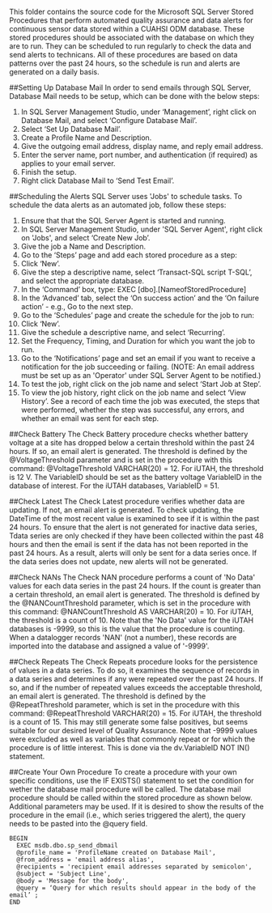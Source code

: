 This folder contains the source code for the Microsoft SQL Server Stored Procedures that perform automated quality assurance and data alerts for continuous sensor data stored within a CUAHSI ODM database. These stored procedures should be associated with the database on which they are to run. They can be scheduled to run regularly to check the data and send alerts to technicans. All of these procedures are based on data patterns over the past 24 hours, so the schedule is run and alerts are generated on a daily basis. 

##Setting Up Database Mail
In order to send emails through SQL Server, Database Mail needs to be setup, which can be done with the below steps:  
1. In SQL Server Management Studio, under ‘Management’, right click on Database Mail, and select ‘Configure Database Mail’.  
2. Select ‘Set Up Database Mail’.  
3. Create a Profile Name and Description.   
4. Give the outgoing email address, display name, and reply email address.  
5. Enter the server name, port number, and authentication (if required) as applies to your email server.  
6. Finish the setup.  
7. Right click Database Mail to ‘Send Test Email’.  

##Scheduling the Alerts
SQL Server uses 'Jobs' to schedule tasks. To schedule the data alerts as an automated job, follow these steps:  
1. Ensure that that the SQL Server Agent is started and running.  
2. In SQL Server Management Studio, under 'SQL Server Agent', right click on 'Jobs', and select ‘Create New Job’.  
3. Give the job a Name and Description.  
4. Go to the ‘Steps’ page and add each stored procedure as a step:  
  1. Click ‘New’.  
  2. Give the step a descriptive name, select ‘Transact-SQL script T-SQL’, and select the appropriate database.  
  3. In the ‘Command’ box, type: EXEC [dbo].[NameofStoredProcedure]  
  4. In the ‘Advanced’ tab, select the ‘On success action’ and the ‘On failure action’ - e.g., Go to the next step.  
5. Go to the ‘Schedules’ page and create the schedule for the job to run:  
  1. Click ‘New’.  
  2. Give the schedule a descriptive name, and select ‘Recurring’.  
  3. Set the Frequency, Timing, and Duration for which you want the job to run.  
6. Go to the ‘Notifications’ page and set an email if you want to receive a notification for the job succeeding or failing. (NOTE: An email address must be set up as an 'Operator' under SQL Server Agent to be notified.)  
7. To test the job, right click on the job name and select ‘Start Job at Step’.  
8. To view the job history, right click on the job name and select ‘View History’. See a record of each time the job was executed, the steps that were performed, whether the step was successful, any errors, and whether an email was sent for each step.

##Check Battery
The Check Battery procedure checks whether battery voltage at a site has dropped below a certain threshold within the past 24 hours. If so, an email alert is generated. The threshold is defined by the @VoltageThreshold parameter and is set in the procedure with this command: @VoltageThreshold VARCHAR(20) = 12. For iUTAH, the threshold is 12 V. The VariableID should be set as the battery voltage VariableID in the database of interest. For the iUTAH databases, VariableID = 51.

##Check Latest
The Check Latest procedure verifies whether data are updating. If not, an email alert is generated. To check updating, the DateTime of the most recent value is examined to see if it is within the past 24 hours. To ensure that the alert is not generated for inactive data series,  Tdata series are only checked if they have been collected within the past 48 hours and then the email is sent if the data has not been reported in the past 24 hours. As a result, alerts will only be sent for a data series once. If the data series does not update, new alerts will not be generated.

##Check NANs
The Check NAN procedure performs a count of 'No Data' values for each data series in the past 24 hours. If the count is greater than a certain threshold, an email alert is generated. The threshold is defined by the @NANCountThreshold parameter, which is set in the procedure with this command: @NANCountThreshold AS VARCHAR(20) = 10. For iUTAH, the threshold is a count of 10. Note that the 'No Data' value for the iUTAH databases is -9999, so this is the value that the procedure is counting. When a datalogger records 'NAN' (not a number), these records are imported into the database and assigned a value of '-9999'.

##Check Repeats
The Check Repeats procedure looks for the persistence of values in a data series. To do so, it examines the sequence of records in a data series and determines if any were repeated over the past 24 hours. If so, and if the number of repeated values exceeds the acceptable threshold, an email alert is generated. The threshold is defined by the @RepeatThreshold parameter, which is set in the procedure with this command: @RepeatThreshold VARCHAR(20) = 15. For iUTAH, the threshold is a count of 15. This may still generate some false positives, but seems suitable for our desired level of Quality Assurance. Note that -9999 values were excluded as well as variables that commonly repeat or for which the procedure is of little interest. This is done via the dv.VariableID NOT IN() statement.

##Create Your Own Procedure
To create a procedure with your own specific conditions, use the IF EXISTS() statement to set the condition for wether the database mail procedure will be called. The database mail procedure should be called within the stored procedure as shown below. Additional parameters may be used. If it is desired to show the results of the procedure in the email (i.e., which series triggered the alert), the query needs to be pasted into the @query field.

    BEGIN   
  	  EXEC msdb.dbo.sp_send_dbmail  
  	  @profile_name = 'ProfileName created on Database Mail',  
  	  @from_address = 'email address alias',  
  	  @recipients = 'recipient email addresses separated by semicolon',  
  	  @subject = 'Subject Line',  
  	  @body = 'Message for the body',  
  	  @query = ‘Query for which results should appear in the body of the email’ ;  
    END

